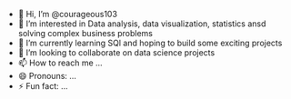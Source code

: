 - 👋 Hi, I’m @courageous103
- 👀 I’m interested in Data analysis, data visualization, statistics ansd solving complex business problems
- 🌱 I’m currently learning SQl and hoping to build some exciting projects
- 💞️ I’m looking to collaborate on data science projects
- 📫 How to reach me ...
- 😄 Pronouns: ...
- ⚡ Fun fact: ...

<!---
courageous103/courageous103 is a ✨ special ✨ repository because its `README.md` (this file) appears on your GitHub profile.
You can click the Preview link to take a look at your changes.
--->
